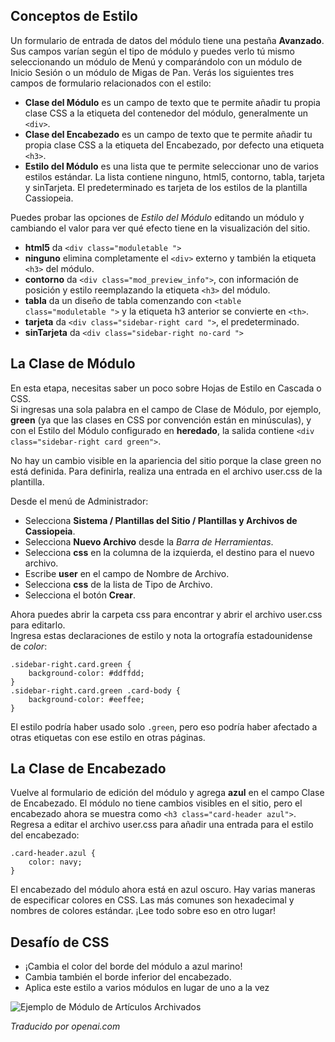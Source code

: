 <!-- Filename: jdocmanual?manual=user&heading=modules&filename=module-styles.md / Display title: Estilos de Módulo  -->

## Conceptos de Estilo

Un formulario de entrada de datos del módulo tiene una pestaña **Avanzado**. Sus campos varían según el tipo de módulo y puedes verlo tú mismo seleccionando un módulo de Menú y comparándolo con un módulo de Inicio Sesión o un módulo de Migas de Pan. Verás los siguientes tres campos de formulario relacionados con el estilo:

* **Clase del Módulo** es un campo de texto que te permite añadir tu propia clase CSS a la etiqueta del contenedor del módulo, generalmente un `<div>`.
* **Clase del Encabezado** es un campo de texto que te permite añadir tu propia clase CSS a la etiqueta del Encabezado, por defecto una etiqueta `<h3>`.
* **Estilo del Módulo** es una lista que te permite seleccionar uno de varios estilos estándar. La lista contiene ninguno, html5, contorno, tabla, tarjeta y sinTarjeta. El predeterminado es tarjeta de los estilos de la plantilla Cassiopeia.

Puedes probar las opciones de *Estilo del Módulo* editando un módulo y cambiando el valor para ver qué efecto tiene en la visualización del sitio.

* **html5** da `<div class="moduletable ">`
* **ninguno** elimina completamente el `<div>` externo y también la etiqueta `<h3>` del módulo.
* **contorno** da `<div class="mod_preview_info">`, con información de posición y estilo reemplazando la etiqueta `<h3>` del módulo.
* **tabla** da un diseño de tabla comenzando con `<table class="moduletable ">` y la etiqueta h3 anterior se convierte en `<th>`.
* **tarjeta** da `<div class="sidebar-right card ">`, el predeterminado.
* **sinTarjeta** da `<div class="sidebar-right no-card ">`

## La Clase de Módulo

En esta etapa, necesitas saber un poco sobre Hojas de Estilo en Cascada o CSS.  
Si ingresas una sola palabra en el campo de Clase de Módulo, por ejemplo, **green** (ya que las clases en CSS por convención están en minúsculas), y con el Estilo del Módulo configurado en **heredado**, la salida contiene `<div class="sidebar-right card green">`.

No hay un cambio visible en la apariencia del sitio porque la clase green no está definida. Para definirla, realiza una entrada en el archivo user.css de la plantilla.

Desde el menú de Administrador:
* Selecciona **Sistema / Plantillas del Sitio / Plantillas y Archivos de Cassiopeia**.
* Selecciona **Nuevo Archivo** desde la *Barra de Herramientas*.
* Selecciona **css** en la columna de la izquierda, el destino para el nuevo archivo.
* Escribe **user** en el campo de Nombre de Archivo.
* Selecciona **css** de la lista de Tipo de Archivo.
* Selecciona el botón **Crear**.

Ahora puedes abrir la carpeta css para encontrar y abrir el archivo user.css para editarlo.  
Ingresa estas declaraciones de estilo y nota la ortografía estadounidense de *color*:
```
.sidebar-right.card.green {
    background-color: #ddffdd;
}
.sidebar-right.card.green .card-body {
    background-color: #eeffee;
}
```
El estilo podría haber usado solo `.green`, pero eso podría haber afectado a otras etiquetas con ese estilo en otras páginas.

## La Clase de Encabezado

Vuelve al formulario de edición del módulo y agrega **azul** en el campo Clase de Encabezado. El módulo no tiene cambios visibles en el sitio, pero el encabezado ahora se muestra como `<h3 class="card-header azul">`. Regresa a editar el archivo user.css para añadir una entrada para el estilo del encabezado:
```
.card-header.azul {
    color: navy;
}
```
El encabezado del módulo ahora está en azul oscuro. Hay varias maneras de especificar colores en CSS. Las más comunes son hexadecimal y nombres de colores estándar. ¡Lee todo sobre eso en otro lugar!

## Desafío de CSS

* ¡Cambia el color del borde del módulo a azul marino!
* Cambia también el borde inferior del encabezado.
* Aplica este estilo a varios módulos en lugar de uno a la vez

![Ejemplo de Módulo de Artículos Archivados](../../../en/images/modules/modules-archived-articles.png)

*Traducido por openai.com*

